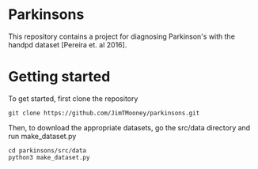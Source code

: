 # Parkinsons
This repository contains a project for diagnosing Parkinson's with the handpd dataset [Pereira et. al 2016]. 
# Getting started
To get started, first clone the repository

```
git clone https://github.com/JimTMooney/parkinsons.git
```
Then, to download the appropriate datasets, go the src/data directory and run make_dataset.py
```
cd parkinsons/src/data
python3 make_dataset.py
```
